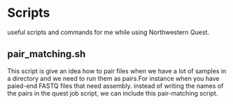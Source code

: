 # Scripts
useful scripts and commands for me while using Northwestern Quest.
## pair_matching.sh 
This script is give an idea how to pair files when we have a lot of samples in a directory and we need to run them as pairs.For instance when you have paied-end FASTQ files 
that need assembly. instead of writing the names of the pairs in the quest job script, we can include this pair-matching script.
